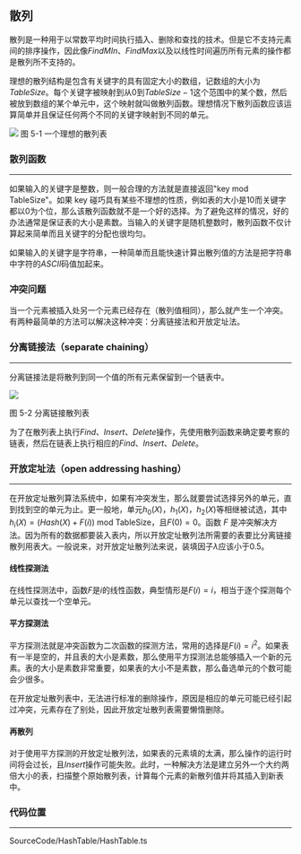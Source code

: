 <!-- @format -->

## 散列

散列是一种用于以常数平均时间执行插入、删除和查找的技术。但是它不支持元素间的排序操作，因此像$FindMIn$、$FindMax$以及以线性时间遍历所有元素的操作都是散列所不支持的。

理想的散列结构是包含有关键字的具有固定大小的数组，记数组的大小为$TableSize$。每个关键字被映射到从$0$到$TableSize-1$这个范围中的某个数，然后被放到数组的某个单元中，这个映射就叫做散列函数。理想情况下散列函数应该运算简单并且保证任何两个不同的关键字映射到不同的单元。

<image src="../../Assets/Images/ch5/5-1.png" />
图 5-1 一个理想的散列表

### 散列函数

---

如果输入的关键字是整数，则一般合理的方法就是直接返回"key mod TableSize"。如果 key 碰巧具有某些不理想的性质，例如表的大小是$10$而关键字都以$0$为个位，那么该散列函数就不是一个好的选择。为了避免这样的情况，好的办法通常是保证表的大小是素数。当输入的关键字是随机整数时，散列函数不仅计算起来简单而且关键字的分配也很均匀。

如果输入的关键字是字符串，一种简单而且能快速计算出散列值的方法是把字符串中字符的$ASCII$码值加起来。

### 冲突问题

当一个元素被插入处另一个元素已经存在（散列值相同），那么就产生一个冲突。有两种最简单的方法可以解决这种冲突：分离链接法和开放定址法。

### 分离链接法（separate chaining）

---

分离链接法是将散列到同一个值的所有元素保留到一个链表中。

<image src="../../Assets/Images/ch5/5-2.png" />

图 5-2 分离链接散列表

为了在散列表上执行$Find$、$Insert$、$Delete$操作，先使用散列函数来确定要考察的链表，然后在链表上执行相应的$Find$、$Insert$、$Delete$。

### 开放定址法（open addressing hashing）

---

在开放定址散列算法系统中，如果有冲突发生，那么就要尝试选择另外的单元，直到找到空的单元为止。更一般地，单元$h_0(X)$，$h_1(X)$，$h_2(X)$等相继被试选，其中$h_i(X)=(Hash(X)+F(i))$ mod TableSize，且$F(0)=0$。函数 $F$ 是冲突解决方法。因为所有的数据都要装入表内，所以开放定址散列法所需要的表要比分离链接散列用表大。一般说来，对开放定址散列法来说，装填因子$\lambda$应该小于$0.5$。

#### 线性探测法

在线性探测法中，函数$F$是$i$的线性函数，典型情形是$F(i)=i$，相当于逐个探测每个单元以查找一个空单元。

#### 平方探测法

平方探测法就是冲突函数为二次函数的探测方法，常用的选择是$F(i)=i^2$。如果表有一半是空的，并且表的大小是素数，那么使用平方探测法总能够插入一个新的元素。表的大小是素数非常重要，如果表的大小不是素数，那么备选单元的个数可能会少很多。

在开放定址散列表中，无法进行标准的删除操作，原因是相应的单元可能已经引起过冲突，元素存在了别处，因此开放定址散列表需要懒惰删除。

#### 再散列

对于使用平方探测的开放定址散列法，如果表的元素填的太满，那么操作的运行时间将会过长，且$Insert$操作可能失败。此时，一种解决方法是建立另外一个大约两倍大小的表，扫描整个原始散列表，计算每个元素的新散列值并将其插入到新表中。

### 代码位置

---

SourceCode/HashTable/HashTable.ts
